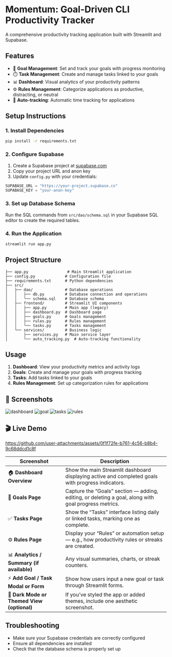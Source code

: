# Momentum: Goal-Driven CLI Productivity Tracker

A comprehensive productivity tracking application built with Streamlit and Supabase.

## Features

- 🎯 **Goal Management**: Set and track your goals with progress monitoring
- ⏱️ **Task Management**: Create and manage tasks linked to your goals
- 📊 **Dashboard**: Visual analytics of your productivity patterns
- ⚙️ **Rules Management**: Categorize applications as productive, distracting, or neutral
- 🔄 **Auto-tracking**: Automatic time tracking for applications

## Setup Instructions

### 1. Install Dependencies

```bash
pip install -r requirements.txt
```

### 2. Configure Supabase

1. Create a Supabase project at [supabase.com](https://supabase.com)
2. Copy your project URL and anon key
3. Update `config.py` with your credentials:

```python
SUPABASE_URL = "https://your-project.supabase.co"
SUPABASE_KEY = "your-anon-key"
```

### 3. Set up Database Schema

Run the SQL commands from `src/dao/schema.sql` in your Supabase SQL editor to create the required tables.

### 4. Run the Application

```bash
streamlit run app.py
```

## Project Structure

```
├── app.py                 # Main Streamlit application
├── config.py             # Configuration file
├── requirements.txt      # Python dependencies
├── src/
│   ├── dao/              # Database operations
│   │   ├── db.py         # Database connection and operations
│   │   └── schema.sql    # Database schema
│   ├── frontend/         # Streamlit UI components
│   │   ├── app.py        # Main app (legacy)
│   │   ├── dashboard.py  # Dashboard page
│   │   ├── goals.py      # Goals management
│   │   ├── rules.py      # Rules management
│   │   └── tasks.py      # Tasks management
│   └── services/         # Business logic
│       ├── services.py   # Main service layer
│       └── auto_tracking.py  # Auto-tracking functionality
```

## Usage

1. **Dashboard**: View your productivity metrics and activity logs
2. **Goals**: Create and manage your goals with progress tracking
3. **Tasks**: Add tasks linked to your goals
4. **Rules Management**: Set up categorization rules for applications

## 📸 Screenshots
![dashboard](https://github.com/user-attachments/assets/888f11ab-c316-4fcb-8ae4-deb2767aca45)
![goal](https://github.com/user-attachments/assets/f42eb610-0f6e-49b3-a703-803abb44140b)
![tasks](https://github.com/user-attachments/assets/22365b00-50af-401c-a094-67d22fb0a772)
![rules](https://github.com/user-attachments/assets/85324128-68b7-44cc-a4c7-06cd227f06f1)

## 🎬 Live Demo

https://github.com/user-attachments/assets/0f1f72fe-b761-4c56-b8b4-9c68ddcd1c8f




| Screenshot | Description |
|-------------|--------------|
| 🏠 **Dashboard Overview** | Show the main Streamlit dashboard displaying active and completed goals with progress indicators. |
| 🎯 **Goals Page** | Capture the “Goals” section — adding, editing, or deleting a goal, along with goal progress metrics. |
| ✅ **Tasks Page** | Show the “Tasks” interface listing daily or linked tasks, marking one as complete. |
| ⚙️ **Rules Page** | Display your “Rules” or automation setup — e.g., how productivity rules or streaks are created. |
| 📊 **Analytics / Summary (if available)** | Any visual summaries, charts, or streak counters. |
| ⚡ **Add Goal / Task Modal or Form** | Show how users input a new goal or task through Streamlit forms. |
| 🌙 **Dark Mode or Themed View (optional)** | If you’ve styled the app or added themes, include one aesthetic screenshot. |


## Troubleshooting

- Make sure your Supabase credentials are correctly configured
- Ensure all dependencies are installed
- Check that the database schema is properly set up
